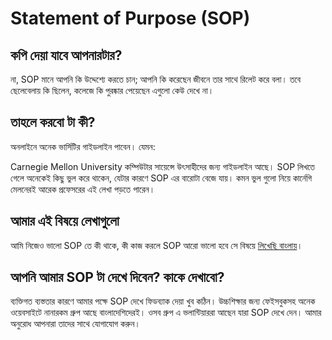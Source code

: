 # Statement of Purpose (SOP)

## কপি দেয়া যাবে আপনারটার?

না, SOP মানে আপনি কি উদ্দেশ্যে করতে চান; আপনি কি করেছেন জীবনে তার সাথে রিলেট করে বলা। তবে ছেলেবেলায় কি ছিলেন, কলেজে কি পুরষ্কার পেয়েছেন এগুলো কেউ দেখে না।

## তাহলে করবো টা কী?

অনলাইনে অনেক ভার্সিটির গাইডলাইন পাবেন। যেমন:

Carnegie Mellon University কম্পিউটার সায়েন্সে উৎসাহীদের জন্য গাইডলাইন আছে।
SOP লিখতে গেলে অনেকেই কিছু ভুল করে থাকেন, যেটার কারণে SOP এর বারোটা বেজে যায়। কমন ভুল গুলো নিয়ে কার্নেগি মেলনেরই আরেক প্রফেসরের এই লেখা পড়তে পারেন।

## আমার এই বিষয়ে লেখাগুলো

আমি নিজেও ভালো SOP তে কী থাকে, কী কাজ করলে SOP আরো ভালো হবে সে বিষয়ে [লিখেছি বাংলায়](writing-better-sop)।

## আপনি আমার SOP টা দেখে দিবেন? কাকে দেখাবো?

ব্যক্তিগত ব্যস্ততার কারণে আমার পক্ষে SOP দেখে ফিডব্যাক দেয়া খুব কঠিন। উচ্চশিক্ষার জন্য ফেইসবুকসহ অনেক ওয়েবসাইটে নানারকম গ্রুপ আছে বাংলাদেশিদেরই। ওসব গ্রুপ এ ভলান্টিয়াররা আছেন যারা SOP দেখে দেন। আমার অনুরোধ আপনারা তাদের সাথে যোগাযোগ করুন।